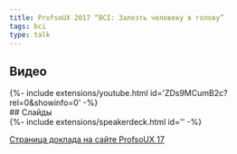 ```yaml
---
title: ProfsoUX 2017 “BCI: Залезть человеку в голову”
tags: bci
type: talk
---
```

## Видео
<div>{%- include extensions/youtube.html id='ZDs9MCumB2c?rel=0&showinfo=0' -%}</div>
## Слайды
<div>{%- include extensions/speakerdeck.html id='' -%}</div>

[Страница доклада на сайте ProfsoUX 17](http://2017.profsoux.ru/papers/bci)
<!--more-->
